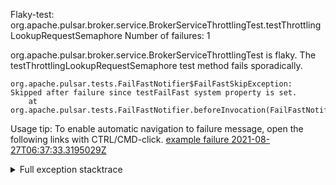         
Flaky-test: org.apache.pulsar.broker.service.BrokerServiceThrottlingTest.testThrottlingLookupRequestSemaphore
Number of failures: 1

org.apache.pulsar.broker.service.BrokerServiceThrottlingTest is flaky. The testThrottlingLookupRequestSemaphore test method fails sporadically.

```
org.apache.pulsar.tests.FailFastNotifier$FailFastSkipException: Skipped after failure since testFailFast system property is set.
	at org.apache.pulsar.tests.FailFastNotifier.beforeInvocation(FailFastNotifier.java:88)

```

Usage tip: To enable automatic navigation to failure message, open the following links with CTRL/CMD-click.
[example failure 2021-08-27T06:37:33.3195029Z](https://github.com/apache/pulsar/runs/3440411059?check_suite_focus=true#step:9:2315)


<details>
<summary>Full exception stacktrace</summary>
<code><pre>
org.apache.pulsar.tests.FailFastNotifier$FailFastSkipException: Skipped after failure since testFailFast system property is set.
	at org.apache.pulsar.tests.FailFastNotifier.beforeInvocation(FailFastNotifier.java:88)

</pre></code>
</details>

